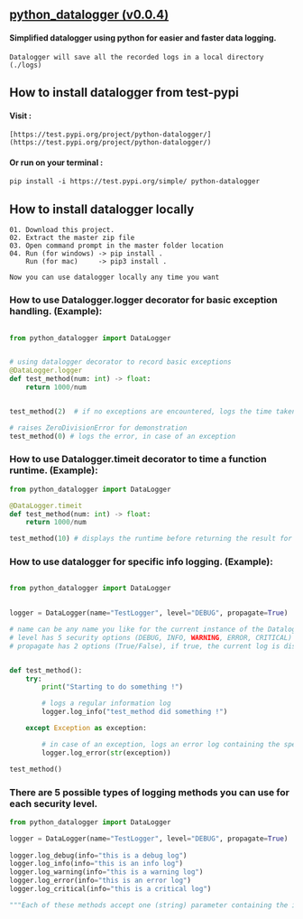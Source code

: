 ## [python_datalogger (v0.0.4)](https://test.pypi.org/project/python-datalogger/)
#### Simplified datalogger using python for easier and faster data logging.

    Datalogger will save all the recorded logs in a local directory (./logs)

## How to install datalogger from test-pypi

#### Visit :
    [https://test.pypi.org/project/python-datalogger/](https://test.pypi.org/project/python-datalogger/)
    
#### Or run on your terminal :
    pip install -i https://test.pypi.org/simple/ python-datalogger


## How to install datalogger locally

    01. Download this project.
    02. Extract the master zip file
    03. Open command prompt in the master folder location
    04. Run (for windows) -> pip install . 
        Run (for mac)     -> pip3 install .

    Now you can use datalogger locally any time you want


### How to use Datalogger.logger decorator for basic exception handling. (Example):
```python

from python_datalogger import DataLogger


# using datalogger decorator to record basic exceptions
@DataLogger.logger
def test_method(num: int) -> float:
    return 1000/num


test_method(2)  # if no exceptions are encountered, logs the time taken for this method to run

# raises ZeroDivisionError for demonstration
test_method(0) # logs the error, in case of an exception

```

### How to use Datalogger.timeit decorator to time a function runtime. (Example):
```python
from python_datalogger import DataLogger

@DataLogger.timeit
def test_method(num: int) -> float:
    return 1000/num

test_method(10) # displays the runtime before returning the result for test_method
```

### How to use datalogger for specific info logging. (Example):
```python

from python_datalogger import DataLogger
    

logger = DataLogger(name="TestLogger", level="DEBUG", propagate=True)

# name can be any name you like for the current instance of the Datalogger
# level has 5 security options (DEBUG, INFO, WARNING, ERROR, CRITICAL)
# propagate has 2 options (True/False), if true, the current log is displayed on the terminal


def test_method():
    try:
        print("Starting to do something !")

        # logs a regular information log
        logger.log_info("test_method did something !")

    except Exception as exception:

        # in case of an exception, logs an error log containing the specified exception
        logger.log_error(str(exception))

test_method()

```


### There are 5 possible types of logging methods you can use for each security level.

```python
from python_datalogger import DataLogger

logger = DataLogger(name="TestLogger", level="DEBUG", propagate=True)
    
logger.log_debug(info="this is a debug log")
logger.log_info(info="this is an info log")
logger.log_warning(info="this is a warning log")
logger.log_error(info="this is an error log")
logger.log_critical(info="this is a critical log")

"""Each of these methods accept one (string) parameter containing the information you want to log."""

```
    
    
    
